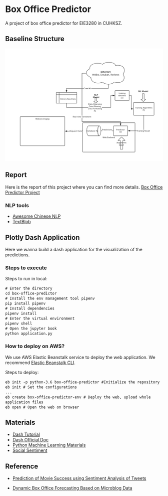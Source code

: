 # Box Office Predictor
A project of box office predictor for EIE3280 in CUHKSZ.



## Baseline Structure 

![structure](./assets/eie3280.png)

## Report
Here is the report of this project where you can find more details.
[Box Office Predictor Project](report\Group5_report.pdf)

### NLP tools
- [Awesome Chinese NLP](https://github.com/crownpku/Awesome-Chinese-NLP)
- [TextBlob](https://textblob.readthedocs.io/en/dev/)

## Plotly Dash Application
Here we wanna build a dash application for the visualization of the predictions.

### Steps to execute
Steps to run in local:
```shell
# Enter the directory
cd box-office-predictor
# Install the env management tool pipenv
pip install pipenv
# Install dependencies
pipenv install
# Enter the virtual environment
pipenv shell
# Open the jupyter book
python application.py
```
### How to deploy on AWS?
We use AWS Elastic Beanstalk service to deploy the web application. We recommend [Elastic Beanstalk CLI](https://docs.amazonaws.cn/elasticbeanstalk/latest/dg/eb-cli3-install.html). 

Steps to deploy:
```shell
eb init -p python-3.6 box-office-predictor #Initialize the repository
eb init # Set the configurations
...
eb create box-office-predictor-env # Deploy the web, upload whole application files
eb open # Open the web on browser
```

## Materials
- [Dash Tutorial](https://pythonprogramming.net/data-visualization-application-dash-python-tutorial-introduction/)
- [Dash Official Doc](https://dash.plot.ly/)
- [Python Machine Learning Materials](https://github.com/ageron/handson-ml)
- [Social Sentiment](https://github.com/Sentdex/socialsentiment)

## Reference

- [Prediction of Movie Success using Sentiment
Analysis of Tweets](http://www.jscse.com/papers/vol3.no3/vol3.no3.46.pdf)

- [Dynamic Box Office Forecasting Based on Microblog Data](https://www.jstor.org/stable/pdf/24899494.pdf?refreqid=excelsior%3Aa3a89bc298c2c0a9c141ce4b02f3cead)